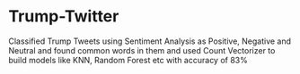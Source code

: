 # Trump-Twitter
Classified Trump Tweets using Sentiment Analysis as Positive, Negative and Neutral and found common words in them and used Count Vectorizer to build models like KNN, Random Forest etc with accuracy of 83%
